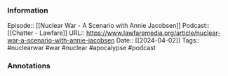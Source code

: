 ### Information

Episode:: [[Nuclear War - A Scenario with Annie Jacobsen]]
Podcast:: [[Chatter - Lawfare]]
URL:: https://www.lawfaremedia.org/article/nuclear-war-a-scenario-with-annie-jacobsen
Date:: [[2024-04-02]]
Tags:: #nuclearwar #war #nuclear #apocalypse
#podcast


### Annotations

